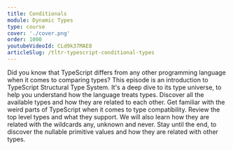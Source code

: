 ```yaml
---
title: Conditionals
module: Dynamic Types
type: course
cover: './cover.png'
order: 1000
youtubeVideoId: CLd9k37MAE8
articleSlug: /tltr-typescript-conditional-types
---
```


Did you know that TypeScript differs from any other programming language when it comes to comparing types? This episode is an introduction to TypeScript Structural Type System. It's a deep dive to its type universe, to help you understand how the language treats types. Discover all the available types and how they are related to each other. Get familiar with the weird parts of TypeScript when it comes to type compatibility. Review the top level types and what they support. We will also learn how they are related with the wildcards any, unknown and never. Stay until the end, to discover the nullable primitive values and how they are related with other types.